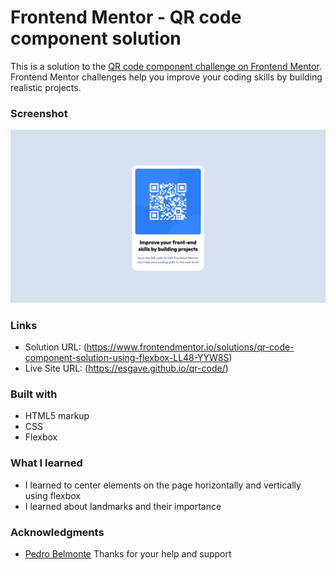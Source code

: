 # Frontend Mentor - QR code component solution

This is a solution to the [QR code component challenge on Frontend Mentor](https://www.frontendmentor.io/challenges/qr-code-component-iux_sIO_H). Frontend Mentor challenges help you improve your coding skills by building realistic projects. 

### Screenshot

![See screenshot](./screenshot.png)

### Links

- Solution URL: (https://www.frontendmentor.io/solutions/qr-code-component-solution-using-flexbox-LL48-YYW8S)
- Live Site URL: (https://esgave.github.io/qr-code/)

### Built with

- HTML5 markup
- CSS
- Flexbox

### What I learned 

- I learned to center elements on the page horizontally and vertically using flexbox
- I learned about landmarks and their importance 

### Acknowledgments

- [Pedro Belmonte](https://github.com/pedrobelmonte8) Thanks for your help and support
